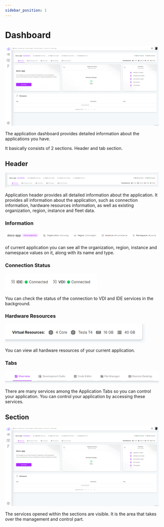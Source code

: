 ```yaml
---
sidebar_position: 1
---
```


# Dashboard

![The application dashboard provides detailed information about the applications you have.](./img/app-overview.png)

The application dashboard provides detailed information about the applications you have.

It basically consists of 2 sections. Header and tab section.

## Header

![Header](./img/app-header.png)

Application header provides all detailed information about the application. It provides all information about the application, such as connection information, hardware resources information, as well as existing organization, region, instance and fleet data.

### Information

![Information](./img/app-header-info.png)

of current application you can see all the organization, region, instance and namespace values ​​on it, along with its name and type.

### Connection Status

![Connection Status](./img/app-header-status.png)

You can check the status of the connection to VDI and IDE services in the background.

### Hardware Resources

![Hardware Resources](./img/app-header-resources.png)

You can view all hardware resources of your current application.

### Tabs

![Tabs](./img/app-header-tabs.png)

There are many services among the Application Tabs so you can control your application. You can control your application by accessing these services.

## Section

![Section](./img/app-overview.png)

The services opened within the sections are visible. It is the area that takes over the management and control part.
